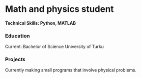 # Math and physics student
#### Technical Skills: Python, MATLAB

### Education 
Current: Bachelor of Science
University of Turku

### Projects
Currently making small programs that involve physical problems.

